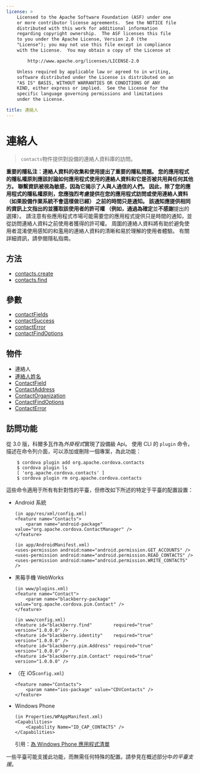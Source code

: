 ```yaml
---
license: >
    Licensed to the Apache Software Foundation (ASF) under one
    or more contributor license agreements.  See the NOTICE file
    distributed with this work for additional information
    regarding copyright ownership.  The ASF licenses this file
    to you under the Apache License, Version 2.0 (the
    "License"); you may not use this file except in compliance
    with the License.  You may obtain a copy of the License at

        http://www.apache.org/licenses/LICENSE-2.0

    Unless required by applicable law or agreed to in writing,
    software distributed under the License is distributed on an
    "AS IS" BASIS, WITHOUT WARRANTIES OR CONDITIONS OF ANY
    KIND, either express or implied.  See the License for the
    specific language governing permissions and limitations
    under the License.

title: 連絡人
---
```


# 連絡人

> `contacts`物件提供對設備的連絡人資料庫的訪問。

**重要的隱私注：**連絡人資料的收集和使用提出了重要的隱私問題。 您的應用程式的隱私權原則應該討論如何應用程式使用的連絡人資料和它是否被共用與任何其他方。 聯繫資訊被視為敏感，因為它揭示了人與人通信的人們。 因此，除了您的應用程式的隱私權原則，您應強烈考慮提供在您的應用程式訪問或使用連絡人資料 （如果設備作業系統不會這樣做已經） 之前的時間只是通知。 該通知應提供相同的資訊上文指出的並獲取該使用者的許可權 （例如，通過為**確定**並**不感謝**提出的選擇）。 請注意有些應用程式市場可能需要您的應用程式提供只是時間的通知，並從訪問連絡人資料之前使用者獲得的許可權。 周圍的連絡人資料將有助於避免使用者混淆使用感知的和濫用的連絡人資料的清晰和易於理解的使用者體驗。 有關詳細資訊，請參閱隱私指南。

## 方法

*   [contacts.create](contacts.create.html)
*   [contacts.find](contacts.find.html)

## 參數

*   [contactFields](parameters/contactFields.html)
*   [contactSuccess](parameters/contactSuccess.html)
*   [contactError](parameters/contactError.html)
*   [contactFindOptions](parameters/contactFindOptions.html)

## 物件

*   連絡人
*   [連絡人姓名](ContactName/contactname.html)
*   [ContactField](ContactField/contactfield.html)
*   [ContactAddress](ContactAddress/contactaddress.html)
*   [ContactOrganization](ContactOrganization/contactorganization.html)
*   [ContactFindOptions](ContactFindOptions/contactfindoptions.html)
*   [ContactError](ContactError/contactError.html)

## 訪問功能

從 3.0 版，科爾多瓦作為*外掛程式*實現了設備級 Api。 使用 CLI 的 `plugin` 命令，描述在命令列介面，可以添加或刪除一個專案，為此功能：

        $ cordova plugin add org.apache.cordova.contacts
        $ cordova plugin ls
        [ 'org.apache.cordova.contacts' ]
        $ cordova plugin rm org.apache.cordova.contacts
    

這些命令適用于所有有針對性的平臺，但修改如下所述的特定于平臺的配置設置：

*   Android 系統
    
        (in app/res/xml/config.xml)
        <feature name="Contacts">
            <param name="android-package" value="org.apache.cordova.ContactManager" />
        </feature>
        
        (in app/AndroidManifest.xml)
        <uses-permission android:name="android.permission.GET_ACCOUNTS" />
        <uses-permission android:name="android.permission.READ_CONTACTS" />
        <uses-permission android:name="android.permission.WRITE_CONTACTS" />
        

*   黑莓手機 WebWorks
    
        (in www/plugins.xml)
        <feature name="Contact">
            <param name="blackberry-package" value="org.apache.cordova.pim.Contact" />
        </feature>
        
        (in www/config.xml)
        <feature id="blackberry.find"        required="true" version="1.0.0.0" />
        <feature id="blackberry.identity"    required="true" version="1.0.0.0" />
        <feature id="blackberry.pim.Address" required="true" version="1.0.0.0" />
        <feature id="blackberry.pim.Contact" required="true" version="1.0.0.0" />
        

*   （在 iOS`config.xml`)
    
        <feature name="Contacts">
            <param name="ios-package" value="CDVContacts" />
        </feature>
        

*   Windows Phone
    
        (in Properties/WPAppManifest.xml)
        <Capabilities>
            <Capability Name="ID_CAP_CONTACTS" />
        </Capabilities>
        
    
    引用：[為 Windows Phone 應用程式清單][1]

 [1]: http://msdn.microsoft.com/en-us/library/ff769509%28v=vs.92%29.aspx

一些平臺可能支援此功能，而無需任何特殊的配置。請參見在概述部分中*的平臺支援*。